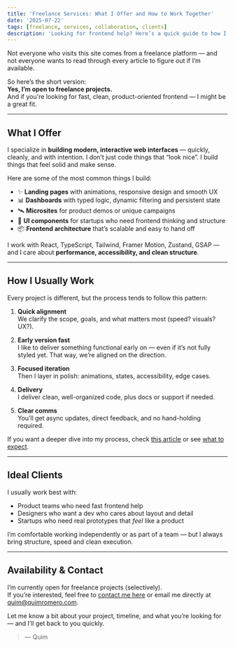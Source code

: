```yaml
---
title: 'Freelance Services: What I Offer and How to Work Together'
date: '2025-07-22'
tags: [freelance, services, collaboration, clients]
description: 'Looking for frontend help? Here’s a quick guide to how I work, what I offer, and how we can collaborate.'
---
```


Not everyone who visits this site comes from a freelance platform — and not everyone wants to read through every article to figure out if I’m available.

So here’s the short version:  
**Yes, I’m open to freelance projects.**  
And if you're looking for fast, clean, product-oriented frontend — I might be a great fit.

---

## What I Offer

I specialize in **building modern, interactive web interfaces** — quickly, cleanly, and with intention. I don’t just code things that “look nice”. I build things that feel solid and make sense.

Here are some of the most common things I build:

- ✨ **Landing pages** with animations, responsive design and smooth UX
- 📊 **Dashboards** with typed logic, dynamic filtering and persistent state
- 🛰 **Microsites** for product demos or unique campaigns
- 🧩 **UI components** for startups who need frontend thinking and structure
- 📦 **Frontend architecture** that’s scalable and easy to hand off

I work with React, TypeScript, Tailwind, Framer Motion, Zustand, GSAP — and I care about **performance, accessibility, and clean structure**.

---

## How I Usually Work

Every project is different, but the process tends to follow this pattern:

1. **Quick alignment**  
   We clarify the scope, goals, and what matters most (speed? visuals? UX?).

2. **Early version fast**  
   I like to deliver something functional early on — even if it’s not fully styled yet. That way, we’re aligned on the direction.

3. **Focused iteration**  
   Then I layer in polish: animations, states, accessibility, edge cases.

4. **Delivery**  
   I deliver clean, well-organized code, plus docs or support if needed.

5. **Clear comms**  
   You’ll get async updates, direct feedback, and no hand-holding required.

If you want a deeper dive into my process, check [this article](/blog/my-process-from-start-to-finish) or see [what to expect](/blog/what-to-expect-working-with-me).

---

## Ideal Clients

I usually work best with:

- Product teams who need fast frontend help
- Designers who want a dev who cares about layout and detail
- Startups who need real prototypes that _feel_ like a product

I’m comfortable working independently or as part of a team — but I always bring structure, speed and clean execution.

---

## Availability & Contact

I’m currently open for freelance projects (selectively).  
If you’re interested, feel free to [contact me here](/contact) or email me directly at [quim@quimromero.com](mailto:quim@quimromero.com).

Let me know a bit about your project, timeline, and what you’re looking for — and I’ll get back to you quickly.

> — Quim
